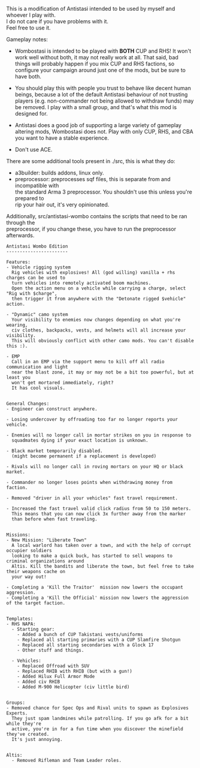 This is a modification of Antistasi intended to be used by myself and whoever I play with. <br>
I do not care if you have problems with it. <br>
Feel free to use it.


Gameplay notes:
* Wombostasi is intended to be played with **BOTH** CUP and RHS!
It won't work well without both, it may not really work at all.
That said, bad things will probably happen if you mix CUP and RHS factions, so configure
your campaign around just one of the mods, but be sure to have both.

* You should play this with people you trust to behave like decent human beings, because
a lot of the default Antistasi behaviour of not trusting players (e.g. non-commander not 
being allowed to withdraw funds) may be removed. I play with a small group, and that's
what this mod is designed for.

* Antistasi does a good job of supporting a large variety of gameplay altering
mods, Wombostasi does not. Play with only CUP, RHS, and CBA you want to have a 
stable experience.

* Don't use ACE.


There are some additional tools present in ./src, this is what they do:
* a3builder: builds addons, linux only.
* preprocessor: preprocesses sqf files, this is separate from and incompatible with <br>
the standard Arma 3 preprocessor. You shouldn't use this unless you're prepared to <br>
rip your hair out, it's very opinionated.

Additionally, src/antistasi-wombo contains the scripts that need to be ran through the <br>
preprocessor, if you change these, you have to run the preprocessor afterwards.


```
Antistasi Wombo Edition
-----------------------

Features:
- Vehicle rigging system
  Rig vehicles with explosives! All (god willing) vanilla + rhs charges can be used to
  turn vehicles into remotely activated boom machines.
  Open the action menu on a vehicle while carrying a charge, select "Rig with $charge",
  then trigger it from anywhere with the "Detonate rigged $vehicle" action.

- "Dynamic" camo system
  Your visibility to enemies now changes depending on what you're wearing,
  civ clothes, backpacks, vests, and helmets will all increase your visibility.
  This will obviously conflict with other camo mods. You can't disable this :).

- EMP
  Call in an EMP via the support menu to kill off all radio communication and light
  near the blast zone, it may or may not be a bit too powerful, but at least you
  won't get mortared immediately, right?
  It has cool visuals.


General Changes:
- Engineer can construct anywhere.

- Losing undercover by offroading too far no longer reports your vehicle.

- Enemies will no longer call in mortar strikes on you in response to 
  squadmates dying if your exact location is unknown.

- Black market temporarily disabled. 
  (might become permanent if a replacement is developed)

- Rivals will no longer call in roving mortars on your HQ or black market.

- Commander no longer loses points when withdrawing money from faction.

- Removed "driver in all your vehicles" fast travel requirement.

- Increased the fast travel valid click radius from 50 to 150 meters.
  This means that you can now click 3x further away from the marker
  than before when fast traveling.


Missions:
- New Mission: "Liberate Town"
  A local warlord has taken over a town, and with the help of corrupt occupier soldiers
  looking to make a quick buck, has started to sell weapons to criminal organizations around
  Altis. Kill the bandits and liberate the town, but feel free to take their weapons cache on
  your way out!

- Completing a 'Kill the Traitor'  mission now lowers the occupant aggression. 
- Completing a 'Kill the Official' mission now lowers the aggression of the target faction.


Templates:
- RHS NAPA:
  - Starting gear:
    - Added a bunch of CUP Takistani vests/uniforms
    - Replaced all starting primaries with a CUP Slamfire Shotgun
    - Replaced all starting secondaries with a Glock 17
    - Other stuff and things.

  - Vehicles:
    - Replaced Offroad with SUV
    - Replaced RHIB with RHIB (but with a gun!)
    - Added Hilux Full Armor Mode
    - Added civ RHIB
    - Added M-900 Helicopter (civ little bird)


Groups:
- Removed chance for Spec Ops and Rival units to spawn as Explosives Experts.
  They just spam landmines while patrolling. If you go afk for a bit while they're 
  active, you're in for a fun time when you discover the minefield they've created.
  It's just annoying.


Altis:
  - Removed Rifleman and Team Leader roles.
```
